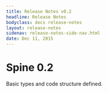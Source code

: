 ```yaml
---
title: Release Notes v0.2
headline: Release Notes
bodyclass: docs release-notes
layout: release-notes
sidenav: release-notes-side-nav.html
date: Dec 11, 2015
---
```


# Spine 0.2

Basic types and code structure defined.
